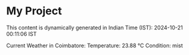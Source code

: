 # My Project

This content is dynamically generated in Indian Time (IST): 2024-10-21 00:11:06 IST


Current Weather in Coimbatore:
Temperature: 23.88 °C
Condition: mist
